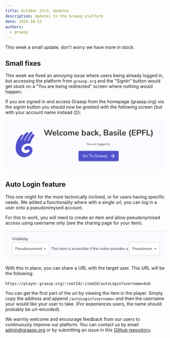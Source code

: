 ```yaml
---
title: October 23rd, Updates
description: Updates to the Graasp platform
date: 2024-10-23
authors:
  - graasp
---
```


This week a small update, don't worry we have more in stock.

<!-- Everything below this will not be shown in the post overview -->
<!-- truncate -->

## Small fixes

This week we fixed an annoying issue where users being already logged in, but accessing the platform from `graasp.org` and the "SignIn" button would get stuck on a "You are being redirected" screen where nothing would happen.

If you are signed in and access Graasp from the homepage (graasp.org) via the signIn button you should now be greeted with the following screen (but with your account name instead 😉):

![welcome screen](./screenshots/2024-10-23-welcome-screen.png)

## Auto Login feature

This one might for the more technically inclined, or for users having specific needs.
We added a functionality where with a single url, you can log in a user onto a pseudonimysed account.

For this to work, you will need to create an item and allow pseudonymised access using username only (see the sharing page for your item).

![allow access for pseudonymised users](./screenshots/2024-10-23-pseudo-access.png)

With this in place, you can share a URL with the target user. This URL will be the following:

`https://player.graasp.org/:rootId/:itemId/autoLogin?username=bob`

You can get the first part of the url by viewing the item in the player. Simply copy the address and append `/autoLogin?username=` and then the username your would like your user to take. (For experiences users, the name should probably be url-encoded).

<!-- Generic message -->

We warmly welcome and encourage feedback from our users to continuously improve our platform. You can contact us by email [admin@graasp.org](mailto:admin@graasp.org) or by submitting an issue in this [Github repository](https://github.com/graasp/graasp-feedback).
